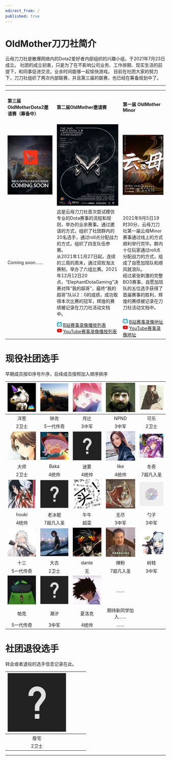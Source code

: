 ```yaml
---
edirect_from: /
published: true
---
```


# OldMother刀刀社简介

云母刀刀社是散爆网络内的Dota2爱好者内部组织的兴趣小组，于2021年7月23日成立。
社团的成立初衷，只是为了在不影响公司业务、工作排期、现实生活的前提下，和同事促进交流，业余时间能够一起愉快游戏。
目前在社团大家的努力下，刀刀社组织了两次内部联赛，并且第三届的联赛，也已经在筹备规划中了。
<hr> 
<table width="100%" border="0" cellspacing="1" cellpadding="1" align="center">
  <tr>
    <td width="33%" ><h4>第三届OldMotherDota2邀请赛（筹备中）</h4></td>
    <td width="33%"><h4>第二届OldMother邀请赛</h4></td>
    <td width="33%"><h4>第一届 OldMother Minor</h4></td>
  </tr>
  <tr>    
    <td align="center"><img src="./img/inpost/202107/main_page/%E4%BA%91%E6%AF%8DDOTA2%E9%82%80%E8%AF%B7%E8%B5%9B%E5%BF%AB%E6%9D%A5%E4%BA%86.jpg"></td>
    <td align="center"><img src="./img/inpost/202107/main_page/%E4%BA%91%E6%AF%8DDOTA2%E9%82%80%E8%AF%B7%E8%B5%9B.jpg"></td>
    <td align="center"><img src="./img/inpost/202107/main_page/%E4%BA%91%E6%AF%8DMINOR.jpg"> </td>
  </tr> 
  <tr>
    <td>Coming soon……</td>
    <td>这是云母刀刀社首次尝试模仿专业的Dota赛事的流程和规则，举办的业余赛事。通过邀请的方式，组织了社团群内的20名选手，通过roll点分配战力的方式，组织了四支队伍参赛。<br>从2021年11月27日起，连续的三周的周末，通过双败淘汰赛制，举办了六组比赛。2021年12月12日20点，“ElephantDotaGaming”决赛对阵“我的超哥”，最终“我的超哥”队以2：0的成绩，成功取得本次比赛的冠军，辉煌的赛绩被记录在刀刀社活动文档中。</td>
    <td>2021年9月5日19时30分，云母刀刀社第一届云母Minor赛事通过线上的方式顺利举行完毕。群内十位玩家通过roll点分配战力的方式，组成了自愿加班队和顺风就浪队。<br>经过紧张刺激的完整BO3赛事，自愿加班队的五位选手获得了首届赛事的胜利，辉煌的赛绩被记录在刀刀社活动文档中。</td>
  </tr>
  <tr>
    <td></td>
    <td>
    <img src="./img/inpost/202107/main_page/bilibilifavicon.jpg">
    <a href="https://www.bilibili.com/medialist/play/1331609?from=space&business=space_series&business_id=714746">B站赛事录像播放列表</a><br>
    <img src="./img/inpost/202107/main_page/youtubefavicon.jpg">
    <a href="https://www.youtube.com/watch?v=-kUK38RsHQo&list=PLHDmdJSAdxtxknSZcIe4EZMmhGmbZ4kOV&ab_channel=%E7%B2%89%E7%89%9B">YouTube赛事录像播放列表</a>
    </td>
    <td>
    <img src="./img/inpost/202107/main_page/bilibilifavicon.jpg">
    <a href="https://www.bilibili.com/video/BV1Vv411P7EX">B站赛事录像地址</a><br>
    <img src="./img/inpost/202107/main_page/youtubefavicon.jpg">
    <a href="https://www.youtube.com/watch?v=jl7DksYicIs&t=6103s&ab_channel=%E7%B2%89%E7%89%9B">YouTube赛事录像地址</a>
    </td>
  </tr>
</table>


# 现役社团选手

早期成员按ID序号升序，后续成员按照加入顺序排序

| ![img](./img/inpost/202107/main_page/dead4f5f31b0e03b709d5bee3b1ac11d6e4d3889_full.jpg) | ![img](./img/inpost/202107/main_page/a7d57f09869fe9855eab555557b2299ac4db7821_full.jpg) | ![img](./img/inpost/202107/main_page/08483eb75214a74f759a9221c5836b9e758489d0_full.jpg) | ![img](./img/inpost/202107/main_page/4978949cde16178fcd8efd2a7bea30b2dc57ef65_full.jpg) | ![img](./img/inpost/202107/main_page/054588612c1995ad6862ac4077e748b8f91adec4_full.jpg) |
| :----------------------------------------------------------: | :----------------------------------------------------------: | :----------------------------------------------------------: | :----------------------------------------------------------: | :----------------------------------------------------------: |
|                             洋葱                             |                             钟尧                             |                             月辻                             |                             NPND                             |                             可乐                             |
|                            2卫士                             |                          5一代传奇                           |                            3中军                             |                            3中军                             |                            2卫士                             |
| ![img](./img/inpost/202107/main_page/b0e968220c49586e5f1404b8d8225627aa2227ef_full.jpg) | ![img](./img/inpost/202107/main_page/73cf9b7503b9a7b59b9e0e84ed78dcdda56aedbc_full.jpg) | ![img](./img/inpost/202107/main_page/fef49e7fa7e1997310d705b2a6158ff8dc1cdfeb_full-16400993249929.jpg) | ![img](./img/inpost/202107/main_page/dc46ded6493d8e646ab50a8379f57db3b12c3fd7_full.jpg) | ![img](./img/inpost/202107/main_page/e95e5db55a957b9f4cd614e6719cdde6189179b1_full.jpg) |
|                             大师                             |                             Baka                             |                             迷雾                             |                             like                             |                             冬奇                             |
|                            2卫士                             |                            4统帅                             |                            4统帅                             |                            4统帅                             |                          7超凡入圣                           |
| ![img](./img/inpost/202107/main_page/9c5956c5381db45008582ac29c28591de4b801db_full.jpg) | ![img](./img/inpost/202107/main_page/fef49e7fa7e1997310d705b2a6158ff8dc1cdfeb_full-164009944591218.jpg) | ![img](./img/inpost/202107/main_page/a913a403ae10d5a670252096d76d145e0d6e7958_full.jpg) | ![img](./img/inpost/202107/main_page/aa5a2de307eecbb45f911252e2ca7884b048e0af_full.jpg) | ![img](./img/inpost/202107/main_page/86ef5bd299c9069cb71823556d7cc4df95cba8e3_full.jpg) |
|                            houki                             |                            老冰棍                            |                             牛牛                             |                             无尽                             |                             勺子                             |
|                            4统帅                             |                          7超凡入圣                           |                             超菜                             |                            3中军                             |                            3中军                             |
| ![img](./img/inpost/202107/main_page/45cfd38cfa53817492f405ec3fd3cdbc2a2896b5_full.jpg) | ![img](./img/inpost/202107/main_page/299b165428168642c4c805978b6b0bbaf85d3414_full.jpg) | ![img](./img/inpost/202107/main_page/33d34be0ff75791aa9cd268b6cf4386e8102af1f.jpg) | ![img](./img/inpost/202107/main_page/80a438be1d6366836966a1a2eed5b1564098b72e_full.jpg) | ![img](./img/inpost/202107/main_page/ebb8a114243d0dc50596cbd3ee99f289617c2317_full.jpg) |
|                             十三                             |                             大古                             |                            dante                             |                             辣粉                             |                             树枝                             |
|                          5一代传奇                           |                            2卫士                             |                              无                              |                          7超凡入圣                           |                            3中军                             |
| ![img](./img/inpost/202107/main_page/4e0f9df2a984e2208844614afdfb59c8f903b7a6.jpg) | ![img](./img/inpost/202107/main_page/fef49e7fa7e1997310d705b2a6158ff8dc1cdfeb_full-164009959254826.jpg) | ![img](./img/inpost/202107/main_page/2d2fce562131b51ec05f22b3cc75d4901acd73f6_full.jpg) |                              ……                              |                                                              |
|                             帕克                             |                             潮汐                             |                            夏洛克                            |                       期待新同学加入……                       |                                                              |
|                          5一代传奇                           |                            3中军                             |                            4统帅                             |                              ……                              |                                                              |

# 社团退役选手

转会或者退役的选手信息记录在此。

|![img](./img/inpost/202107/main_page/fef49e7fa7e1997310d705b2a6158ff8dc1cdfeb_full.jpg)| | | | |
|:----------------------------------------------------------:|:----------------------------------------------------------:|:----------------------------------------------------------:|:----------------------------------------------------------:|:----------------------------------------------------------:|
|瘦宅| | | | |
|2卫士| | | | |

<hr>

